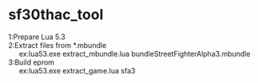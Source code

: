 # sf30thac_tool  
  
1:Prepare Lua 5.3  
2:Extract files from *.mbundle  
```   ```ex:lua53.exe extract_mbundle.lua bundleStreetFighterAlpha3.mbundle  
3:Build eprom  
```   ```ex:lua53.exe extract_game.lua sfa3  
